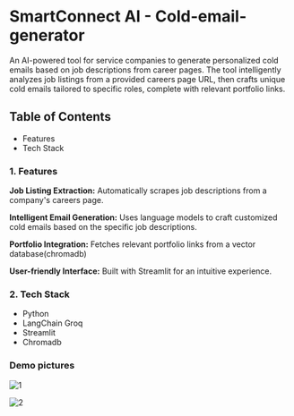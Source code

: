 # SmartConnect AI - Cold-email-generator

An AI-powered tool for service companies to generate personalized cold emails based on job descriptions from career pages. The tool intelligently analyzes job listings from a provided careers page URL, then crafts unique cold emails tailored to specific roles, complete with relevant portfolio links.

## Table of Contents
* Features
* Tech Stack

### 1. Features
**Job Listing Extraction:** Automatically scrapes job descriptions from a company's careers page.

**Intelligent Email Generation:** Uses language models to craft customized cold emails based on the specific job descriptions.

**Portfolio Integration:** Fetches relevant portfolio links from a vector database(chromadb)

**User-friendly Interface:** Built with Streamlit for an intuitive experience.

### 2. Tech Stack
* Python
* LangChain Groq
* Streamlit
* Chromadb

### Demo pictures

![1](https://github.com/user-attachments/assets/e7373eba-bebf-489d-8b50-8ae3ae148435)

![2](https://github.com/user-attachments/assets/544709d3-9222-49ff-bca8-ac754d926c78)

